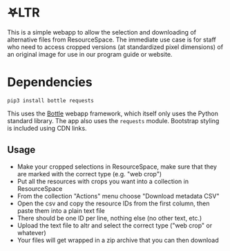 # 𖤐LTR

This is a simple webapp to allow the selection and downloading of alternative files from ResourceSpace. The immediate use case is for staff who need to access cropped versions (at standardized pixel dimensions) of an original image for use in our program guide or website.

# Dependencies

`pip3 install bottle requests`

This uses the [Bottle](https://bottlepy.org/docs/dev/index.html) webapp framework, which itself only uses the Python standard library. The app also uses the `requests` module. Bootstrap styling is included using CDN links.

## Usage


* Make your cropped selections in ResourceSpace, make sure that they are marked with the correct type (e.g. "web crop")
* Put all the resources with crops you want into a collection in ResourceSpace
* From the collection "Actions" menu choose "Download metadata CSV"
* Open the csv and copy the resource IDs from the first column, then paste them into a plain text file
* There should be one ID per line, nothing else (no other text, etc.)
* Upload the text file to altr and select the correct type ("web crop" or whatever)
* Your files will get wrapped in a zip archive that you can then download

